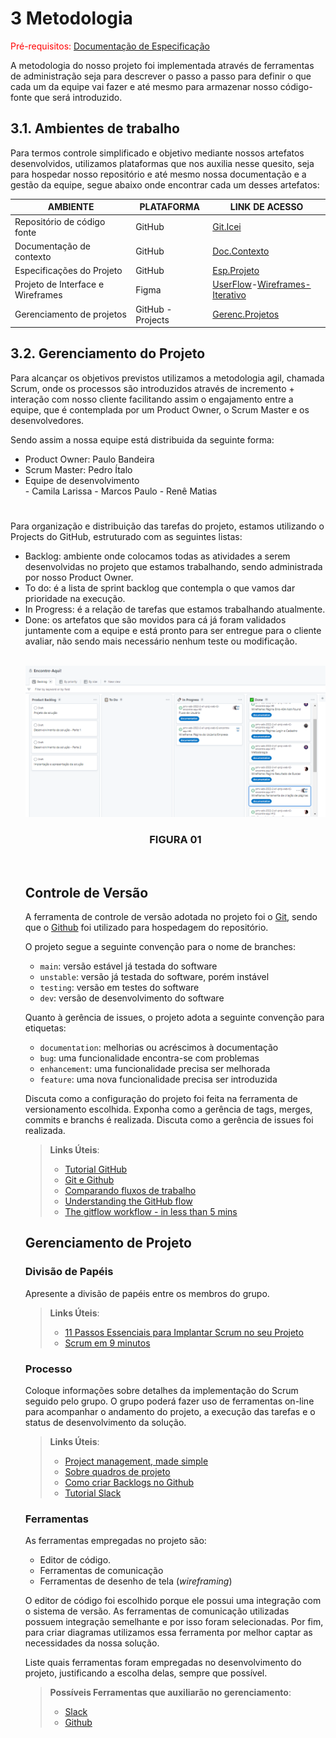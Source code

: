 
# 3 Metodologia

<span style="color:red">Pré-requisitos: <a href="2-Especificação do Projeto.md"> Documentação de Especificação</a></span>

<p>A metodologia do nosso projeto foi implementada através de ferramentas de administração seja para descrever o passo a passo para definir o que cada um da equipe vai fazer e até mesmo para armazenar nosso código-fonte que será introduzido.</p>

## 3.1. Ambientes de trabalho

<p>Para termos controle simplificado e objetivo mediante nossos artefatos desenvolvidos, utilizamos plataformas que nos auxilia nesse quesito, seja para hospedar nosso repositório e até mesmo nossa documentação e a gestão da equipe, segue abaixo onde encontrar cada um desses artefatos:</p>


| AMBIENTE                          | PLATAFORMA        | LINK DE ACESSO |
| ----------------------------------|-------------------|----------------|
| Repositório de código fonte       | GitHub            | [Git.Icei](https://github.com/ICEI-PUC-Minas-PMV-ADS/pmv-ads-2022-2-e1-proj-web-t2-encontre-aqui)
| Documentação de contexto          | GitHub            | [Doc.Contexto](https://github.com/ICEI-PUC-Minas-PMV-ADS/pmv-ads-2022-2-e1-proj-web-t2-encontre-aqui/blob/main/docs/01-Documenta%C3%A7%C3%A3o%20de%20Contexto.md)
| Especificações do Projeto         | GitHub            | [Esp.Projeto](https://github.com/ICEI-PUC-Minas-PMV-ADS/pmv-ads-2022-2-e1-proj-web-t2-encontre-aqui/blob/main/docs/02-Especifica%C3%A7%C3%A3o%20do%20Projeto.md)
| Projeto de Interface e Wireframes | Figma             | [UserFlow](https://www.figma.com/file/bVtZWbFrOazzYkKon3pfYU/User-Flow?node-id=0%3A1)-[Wireframes-Iterativo](https://www.figma.com/file/C3rO7ZKhziujxrIGvQmqiV/Final?node-id=0%3A1806)
| Gerenciamento de projetos         | GitHub - Projects | [Gerenc.Projetos](https://github.com/orgs/ICEI-PUC-Minas-PMV-ADS/projects/133/views/1)

## 3.2. Gerenciamento do Projeto

<p>Para alcançar os objetivos previstos utilizamos a metodologia agil, chamada Scrum, onde os processos são introduzidos através de incremento + interação com nosso cliente facilitando assim o engajamento entre a equipe, que é contemplada por um Product Owner, o Scrum Master e os desenvolvedores.

Sendo assim a nossa equipe está distribuida da seguinte forma:</p>
<ul>
  <li>Product Owner: Paulo Bandeira</li>
  <li>Scrum Master: Pedro Ítalo</li>
  <li>Equipe de desenvolvimento</li>
 - Camila Larissa
 - Marcos Paulo
 - Renê Matias
 </ul>
 
 #
 
 <p>Para organização e distribuição das tarefas do projeto, estamos utilizando o Projects do GitHub, estruturado com as seguintes listas:</p>
 <ul>
  <li>Backlog: ambiente onde colocamos todas as atividades a serem desenvolvidas no projeto que estamos trabalhando, sendo administrada por nosso Product Owner.</>
  <li>To do: é a lista de sprint backlog que contempla o que vamos dar prioridade na execução.</li>
  <li>In Progress: é a relação de tarefas que estamos trabalhando atualmente.</li>
  <li>Done: os artefatos que são movidos para cá já foram validados juntamente com a equipe e está pronto para ser entregue para o cliente avaliar, não sendo mais necessário nenhum teste ou modificação.</li>

<br/> 

<p align="center"> 
  <img src="img/backlog.PNG" width="800">
</p>
<h3 align="center">FIGURA 01</h3>

<br/>

## Controle de Versão

A ferramenta de controle de versão adotada no projeto foi o
[Git](https://git-scm.com/), sendo que o [Github](https://github.com)
foi utilizado para hospedagem do repositório.

O projeto segue a seguinte convenção para o nome de branches:

- `main`: versão estável já testada do software
- `unstable`: versão já testada do software, porém instável
- `testing`: versão em testes do software
- `dev`: versão de desenvolvimento do software

Quanto à gerência de issues, o projeto adota a seguinte convenção para
etiquetas:

- `documentation`: melhorias ou acréscimos à documentação
- `bug`: uma funcionalidade encontra-se com problemas
- `enhancement`: uma funcionalidade precisa ser melhorada
- `feature`: uma nova funcionalidade precisa ser introduzida

Discuta como a configuração do projeto foi feita na ferramenta de versionamento escolhida. Exponha como a gerência de tags, merges, commits e branchs é realizada. Discuta como a gerência de issues foi realizada.

> **Links Úteis**:
> - [Tutorial GitHub](https://guides.github.com/activities/hello-world/)
> - [Git e Github](https://www.youtube.com/playlist?list=PLHz_AreHm4dm7ZULPAmadvNhH6vk9oNZA)
>  - [Comparando fluxos de trabalho](https://www.atlassian.com/br/git/tutorials/comparing-workflows)
> - [Understanding the GitHub flow](https://guides.github.com/introduction/flow/)
> - [The gitflow workflow - in less than 5 mins](https://www.youtube.com/watch?v=1SXpE08hvGs)

## Gerenciamento de Projeto

### Divisão de Papéis

Apresente a divisão de papéis entre os membros do grupo.

> **Links Úteis**:
> - [11 Passos Essenciais para Implantar Scrum no seu 
> Projeto](https://mindmaster.com.br/scrum-11-passos/)
> - [Scrum em 9 minutos](https://www.youtube.com/watch?v=XfvQWnRgxG0)

### Processo

Coloque  informações sobre detalhes da implementação do Scrum seguido pelo grupo. O grupo poderá fazer uso de ferramentas on-line para acompanhar o andamento do projeto, a execução das tarefas e o status de desenvolvimento da solução.
 
> **Links Úteis**:
> - [Project management, made simple](https://github.com/features/project-management/)
> - [Sobre quadros de projeto](https://docs.github.com/pt/github/managing-your-work-on-github/about-project-boards)
> - [Como criar Backlogs no Github](https://www.youtube.com/watch?v=RXEy6CFu9Hk)
> - [Tutorial Slack](https://slack.com/intl/en-br/)

### Ferramentas

As ferramentas empregadas no projeto são:

- Editor de código.
- Ferramentas de comunicação
- Ferramentas de desenho de tela (_wireframing_)

O editor de código foi escolhido porque ele possui uma integração com o
sistema de versão. As ferramentas de comunicação utilizadas possuem
integração semelhante e por isso foram selecionadas. Por fim, para criar
diagramas utilizamos essa ferramenta por melhor captar as
necessidades da nossa solução.

Liste quais ferramentas foram empregadas no desenvolvimento do projeto, justificando a escolha delas, sempre que possível.
 
> **Possíveis Ferramentas que auxiliarão no gerenciamento**: 
> - [Slack](https://slack.com/)
> - [Github](https://github.com/)
